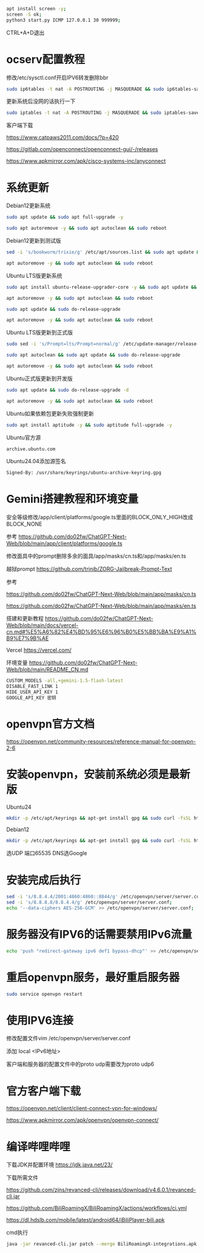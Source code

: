 ```bash
apt install screen -y;
screen -S ok;
python3 start.py ICMP 127.0.0.1 30 999999;
```
CTRL+A+D退出
# ocserv配置教程
修改/etc/sysctl.conf开启IPV6转发删除bbr
```bash
sudo ip6tables -t nat -A POSTROUTING -j MASQUERADE && sudo ip6tables-save > /etc/iptables/rules.v6
```
更新系统后没网的话执行一下
```bash
sudo iptables -t nat -A POSTROUTING -j MASQUERADE && sudo iptables-save > /etc/iptables/rules.v4
```
客户端下载

https://www.catpaws2011.com/docs/?p=420

https://gitlab.com/openconnect/openconnect-gui/-/releases

https://www.apkmirror.com/apk/cisco-systems-inc/anyconnect
# 系统更新
Debian12更新系统
```bash
sudo apt update && sudo apt full-upgrade -y
```
```bash
sudo apt autoremove -y && sudo apt autoclean && sudo reboot
```
Debian12更新到测试版
```bash
sed -i 's/bookworm/trixie/g' /etc/apt/sources.list && sudo apt update && sudo apt full-upgrade -y -y
```
```bash
apt autoremove -y && sudo apt autoclean && sudo reboot
```
Ubuntu LTS版更新系统
```bash
sudo apt install ubuntu-release-upgrader-core -y && sudo apt update && sudo apt upgrade -y
```
```bash
apt autoremove -y && sudo apt autoclean && sudo reboot
```
```bash
sudo apt update && sudo do-release-upgrade
```
```bash
apt autoremove -y && sudo apt autoclean && sudo reboot
```
Ubuntu LTS版更新到正式版
```bash
sudo sed -i 's/Prompt=lts/Prompt=normal/g' /etc/update-manager/release-upgrades && sudo apt update && sudo apt full-upgrade -y
```
```bash
sudo apt autoclean && sudo apt update && sudo do-release-upgrade
```
```bash
apt autoremove -y && sudo apt autoclean && sudo reboot
```
Ubuntu正式版更新到开发版
```bash
sudo apt update && sudo do-release-upgrade -d
```
```bash
apt autoremove -y && sudo apt autoclean && sudo reboot
```
Ubuntu如果依赖包更新失败强制更新
```bash
sudo apt install aptitude -y && sudo aptitude full-upgrade -y
```
Ubuntu官方源
```bash
archive.ubuntu.com
```
Ubuntu24.04添加源签名
```bash
Signed-By: /usr/share/keyrings/ubuntu-archive-keyring.gpg
```
# Gemini搭建教程和环境变量
安全等级修改/app/client/platforms/google.ts里面的BLOCK_ONLY_HIGH改成BLOCK_NONE

参考 https://github.com/do02fw/ChatGPT-Next-Web/blob/main/app/client/platforms/google.ts

修改面具中的prompt删除多余的面具/app/masks/cn.ts和/app/masks/en.ts

越狱prompt https://github.com/trinib/ZORG-Jailbreak-Prompt-Text

参考

https://github.com/do02fw/ChatGPT-Next-Web/blob/main/app/masks/cn.ts

https://github.com/do02fw/ChatGPT-Next-Web/blob/main/app/masks/en.ts

搭建和更新教程 https://github.com/do02fw/ChatGPT-Next-Web/blob/main/docs/vercel-cn.md#%E5%A6%82%E4%BD%95%E6%96%B0%E5%BB%BA%E9%A1%B9%E7%9B%AE

Vercel https://vercel.com/

环境变量 https://github.com/do02fw/ChatGPT-Next-Web/blob/main/README_CN.md
```bash
CUSTOM_MODELS -all,+gemini-1.5-flash-latest
DISABLE_FAST_LINK 1
HIDE_USER_API_KEY 1
GOOGLE_API_KEY 密钥
```
# openvpn官方文档
https://openvpn.net/community-resources/reference-manual-for-openvpn-2-6
# 安装openvpn，安装前系统必须是最新版
Ubuntu24
```bash
mkdir -p /etc/apt/keyrings && apt-get install gpg && sudo curl -fsSL https://swupdate.openvpn.net/repos/repo-public.gpg | gpg --dearmor > /etc/apt/keyrings/openvpn-repo-public.gpg && echo "deb [arch=amd64 signed-by=/etc/apt/keyrings/openvpn-repo-public.gpg] http://build.openvpn.net/debian/openvpn/release/2.6 mantic main" > /etc/apt/sources.list.d/openvpn-aptrepo.list && wget https://git.io/vpn -O openvpn-install.sh && bash openvpn-install.sh
```
Debian12
```bash
mkdir -p /etc/apt/keyrings && apt-get install gpg && sudo curl -fsSL https://swupdate.openvpn.net/repos/repo-public.gpg | gpg --dearmor > /etc/apt/keyrings/openvpn-repo-public.gpg && echo "deb [arch=amd64 signed-by=/etc/apt/keyrings/openvpn-repo-public.gpg] http://build.openvpn.net/debian/openvpn/release/2.6 bookworm main" > /etc/apt/sources.list.d/openvpn-aptrepo.list && wget https://git.io/vpn -O openvpn-install.sh && bash openvpn-install.sh
```
选UDP 端口65535 DNS选Google         
# 安装完成后执行
```bash
sed -i 's/8.8.4.4/2001:4860:4860::8844/g' /etc/openvpn/server/server.conf; 
sed -i 's/8.8.8.8/8.8.4.4/g' /etc/openvpn/server/server.conf; 
echo '--data-ciphers AES-256-GCM' >> /etc/openvpn/server/server.conf;
```
# 服务器没有IPV6的话需要禁用IPv6流量
```bash
echo 'push "redirect-gateway ipv6 def1 bypass-dhcp"' >> /etc/openvpn/server/server.conf
```
# 重启openvpn服务，最好重启服务器
```bash
sudo service openvpn restart
```
# 使用IPV6连接
修改配置文件vim /etc/openvpn/server/server.conf

添加
local <IPv6地址>

客户端和服务器的配置文件中的proto udp需要改为proto udp6
# 官方客户端下载

https://openvpn.net/client/client-connect-vpn-for-windows/

https://www.apkmirror.com/apk/openvpn/openvpn-connect/

# 编译哔哩哔哩
下载JDK并配置环境
https://jdk.java.net/23/

下载所需文件

https://github.com/zjns/revanced-cli/releases/download/v4.6.0.1/revanced-cli.jar 

https://github.com/BiliRoamingX/BiliRoamingX/actions/workflows/ci.yml

https://dl.hdslb.com/mobile/latest/android64/iBiliPlayer-bili.apk

cmd执行
```bash
java -jar revanced-cli.jar patch --merge BiliRoamingX-integrations.apk --patch-bundle BiliRoamingX-patches.jar --signing-levels 2,3 iBiliPlayer-bili.apk
```

